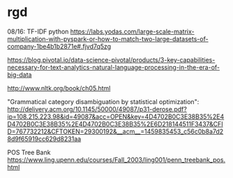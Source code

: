 # rgd

08/16: TF-IDF python
https://labs.yodas.com/large-scale-matrix-multiplication-with-pyspark-or-how-to-match-two-large-datasets-of-company-1be4b1b2871e#.fjvd7q5zg

https://blog.pivotal.io/data-science-pivotal/products/3-key-capabilities-necessary-for-text-analytics-natural-language-processing-in-the-era-of-big-data

http://www.nltk.org/book/ch05.html

"Grammatical category disambiguation by statistical optimization":
http://delivery.acm.org/10.1145/50000/49087/p31-derose.pdf?ip=108.215.223.98&id=49087&acc=OPEN&key=4D4702B0C3E38B35%2E4D4702B0C3E38B35%2E4D4702B0C3E38B35%2E6D218144511F3437&CFID=767732212&CFTOKEN=29300192&__acm__=1459835453_c56c0b8a7d28d9f65919cc629d8231aa

POS Tree Bank
https://www.ling.upenn.edu/courses/Fall_2003/ling001/penn_treebank_pos.html
